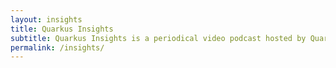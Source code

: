 ```yaml
---
layout: insights
title: Quarkus Insights
subtitle: Quarkus Insights is a periodical video podcast hosted by Quarkus Developers about things moving in and around Quarkus ecosystem.
permalink: /insights/
---
```


